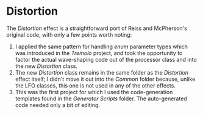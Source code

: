 # Distortion
The *Distortion* effect is a straightforward port of Reiss and McPherson's original code, with only a few points worth noting:
1. I applied the same pattern for handling *enum* parameter types which was introduced in the *Tremolo* project, and took the opportunity to factor the actual wave-shaping code out of the processor class and into the new *Distortion* class.
2. The new *Distortion* class remains in the same folder as the *Distortion* effect itself; I didn't move it out into the *Common* folder because, unlike the LFO classes, this one is not used in any of the other effects.
3. This was the first project for which I used the code-generation templates found in the *Generator Scripts* folder. The auto-generated code needed only a bit of editing.
